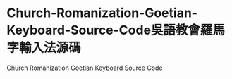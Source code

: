 # Church-Romanization-Goetian-Keyboard-Source-Code吳語教會羅馬字輸入法源碼
Church Romanization Goetian Keyboard Source Code
